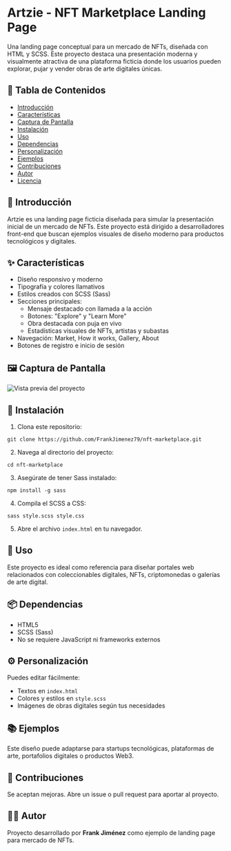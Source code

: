 # Artzie - NFT Marketplace Landing Page

Una landing page conceptual para un mercado de NFTs, diseñada con HTML y SCSS. Este proyecto destaca una presentación moderna y visualmente atractiva de una plataforma ficticia donde los usuarios pueden explorar, pujar y vender obras de arte digitales únicas.

## 📑 Tabla de Contenidos

- [Introducción](#introducción)
- [Características](#características)
- [Captura de Pantalla](#captura-de-pantalla)
- [Instalación](#instalación)
- [Uso](#uso)
- [Dependencias](#dependencias)
- [Personalización](#personalización)
- [Ejemplos](#ejemplos)
- [Contribuciones](#contribuciones)
- [Autor](#autor)
- [Licencia](#licencia)

## 🧩 Introducción

Artzie es una landing page ficticia diseñada para simular la presentación inicial de un mercado de NFTs. Este proyecto está dirigido a desarrolladores front-end que buscan ejemplos visuales de diseño moderno para productos tecnológicos y digitales.

## ✨ Características

- Diseño responsivo y moderno
- Tipografía y colores llamativos
- Estilos creados con SCSS (Sass)
- Secciones principales:
  - Mensaje destacado con llamada a la acción
  - Botones: "Explore" y "Learn More"
  - Obra destacada con puja en vivo
  - Estadísticas visuales de NFTs, artistas y subastas
- Navegación: Market, How it works, Gallery, About
- Botones de registro e inicio de sesión

## 🖼️ Captura de Pantalla

![Vista previa del proyecto](img/postspark_export_2025-05-04_14-54-01.png)

## 🚀 Instalación

1. Clona este repositorio:
```
git clone https://github.com/FrankJimenez79/nft-marketplace.git
```

2. Navega al directorio del proyecto:
```
cd nft-marketplace
```

3. Asegúrate de tener Sass instalado:
```
npm install -g sass
```

4. Compila el SCSS a CSS:
```
sass style.scss style.css
```

5. Abre el archivo `index.html` en tu navegador.

## 🧪 Uso

Este proyecto es ideal como referencia para diseñar portales web relacionados con coleccionables digitales, NFTs, criptomonedas o galerías de arte digital.

## 📦 Dependencias

- HTML5
- SCSS (Sass)
- No se requiere JavaScript ni frameworks externos

## ⚙️ Personalización

Puedes editar fácilmente:

- Textos en `index.html`
- Colores y estilos en `style.scss`
- Imágenes de obras digitales según tus necesidades

## 📚 Ejemplos

Este diseño puede adaptarse para startups tecnológicas, plataformas de arte, portafolios digitales o productos Web3.

## 🙌 Contribuciones

Se aceptan mejoras. Abre un issue o pull request para aportar al proyecto.

## 👨‍💻 Autor

Proyecto desarrollado por **Frank Jiménez** como ejemplo de landing page para mercado de NFTs.
